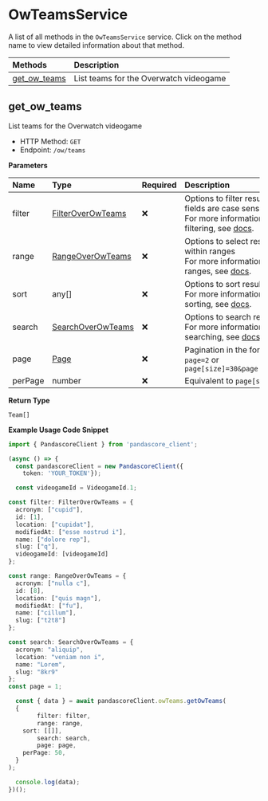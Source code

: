 # OwTeamsService

A list of all methods in the `OwTeamsService` service. Click on the method name to view detailed information about that method.

| Methods                       | Description                            |
| :---------------------------- | :------------------------------------- |
| [get_ow_teams](#get_ow_teams) | List teams for the Overwatch videogame |

## get_ow_teams

List teams for the Overwatch videogame

- HTTP Method: `GET`
- Endpoint: `/ow/teams`

**Parameters**

| Name    | Type                                                | Required | Description                                                                                                                                         |
| :------ | :-------------------------------------------------- | :------- | :-------------------------------------------------------------------------------------------------------------------------------------------------- |
| filter  | [FilterOverOwTeams](../models/FilterOverOwTeams.md) | ❌       | Options to filter results. String fields are case sensitive <br/>For more information on filtering, see [docs](/docs/filtering-and-sorting#filter). |
| range   | [RangeOverOwTeams](../models/RangeOverOwTeams.md)   | ❌       | Options to select results within ranges <br/>For more information on ranges, see [docs](/docs/filtering-and-sorting#range).                         |
| sort    | any[]                                               | ❌       | Options to sort results <br/>For more information on sorting, see [docs](/docs/filtering-and-sorting#sort).                                         |
| search  | [SearchOverOwTeams](../models/SearchOverOwTeams.md) | ❌       | Options to search results <br/>For more information on searching, see [docs](/docs/filtering-and-sorting#search).                                   |
| page    | [Page](../models/Page.md)                           | ❌       | Pagination in the form of `page=2` or `page[size]=30&page[number]=2`                                                                                |
| perPage | number                                              | ❌       | Equivalent to `page[size]`                                                                                                                          |

**Return Type**

`Team[]`

**Example Usage Code Snippet**

```typescript
import { PandascoreClient } from 'pandascore_client';

(async () => {
  const pandascoreClient = new PandascoreClient({
	token: 'YOUR_TOKEN'});

  const videogameId = VideogameId.1;

const filter: FilterOverOwTeams = {
  acronym: ["cupid"],
  id: [1],
  location: ["cupidat"],
  modifiedAt: ["esse nostrud i"],
  name: ["dolore rep"],
  slug: ["q"],
  videogameId: [videogameId]
};

const range: RangeOverOwTeams = {
  acronym: ["nulla c"],
  id: [8],
  location: ["quis magn"],
  modifiedAt: ["fu"],
  name: ["cillum"],
  slug: ["t2t8"]
};

const search: SearchOverOwTeams = {
  acronym: "aliquip",
  location: "veniam non i",
  name: "Lorem",
  slug: "8kr9"
};
const page = 1;

  const { data } = await pandascoreClient.owTeams.getOwTeams(
  {
		filter: filter,
		range: range,
    sort: [[]],
		search: search,
		page: page,
    perPage: 50,
  }
);

  console.log(data);
})();
```
